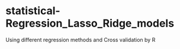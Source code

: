 # statistical-Regression_Lasso_Ridge_models
Using different regression methods and Cross validation by R
